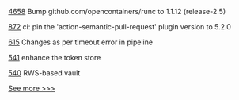 
[4658](https://github.com/hyperledger/fabric/pull/4658) Bump github.com/opencontainers/runc to 1.1.12 (release-2.5)

[872](https://github.com/hyperledger-labs/open-enterprise-agent/pull/872) ci: pin the 'action-semantic-pull-request' plugin version to 5.2.0 

[615](https://github.com/hyperledger-labs/fabric-operations-console/pull/615) Changes as per timeout error in pipeline

[541](https://github.com/hyperledger-labs/fabric-token-sdk/pull/541) enhance the token store

[540](https://github.com/hyperledger-labs/fabric-token-sdk/pull/540) RWS-based vault


[See more >>>](https://start-here.hyperledger.org/pull-requests)
